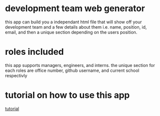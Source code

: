 # development team web generator
this app can build you a independant html file that will show off your development team and a few details about them i.e. name, position, id, email, and then a unique section depending on the users position.

# roles included
this app supports managers, engineers, and interns. the unique section for each roles are office number, github username, and current school respectivly

# tutorial on how to use this app
[tutorial](https://watch.screencastify.com/v/HZsfN4uGN8yiKZUxnCVT)
